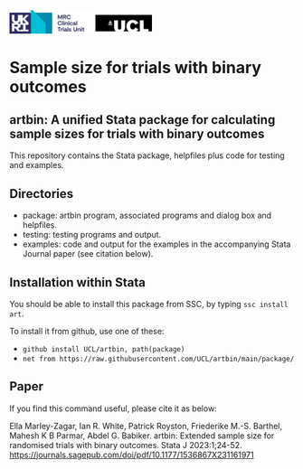 <a href ="https://www.mrcctu.ucl.ac.uk/"><img src="MRCCTU_at_UCL_Logo.png" width="50%" /></a>

# Sample size for trials with binary outcomes
## artbin: A unified Stata package for calculating sample sizes for trials with binary outcomes


This repository contains the Stata package, helpfiles plus code for testing and examples.
 
## Directories
* package: artbin program, associated programs and dialog box and helpfiles.
* testing: testing programs and output.
* examples: code and output for the examples in the accompanying Stata Journal paper (see citation below).

## Installation within Stata
You should be able to install this package from SSC, by typing `ssc install art`.

To install it from github, use one of these:
- `github install UCL/artbin, path(package)`
- `net from https://raw.githubusercontent.com/UCL/artbin/main/package/`

## Paper
If you find this command useful, please cite it as below:

Ella Marley-Zagar, Ian R. White, Patrick Royston, Friederike M.-S. Barthel, Mahesh K B Parmar, Abdel G. Babiker. 
artbin: Extended sample size for randomised trials with binary outcomes. 
Stata J 2023:1;24-52.  https://journals.sagepub.com/doi/pdf/10.1177/1536867X231161971
